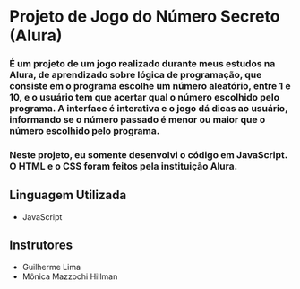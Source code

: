 # Projeto de Jogo do Número Secreto (Alura)

### É um projeto de um jogo realizado durante meus estudos na Alura, de aprendizado sobre lógica de programação, que consiste em o programa escolhe um número aleatório, entre 1 e 10, e o usuário tem que acertar qual o número escolhido pelo programa. A interface é interativa e o jogo dá dicas ao usuário, informando se o número passado é menor ou maior que o número escolhido pelo programa.

### Neste projeto, eu somente desenvolvi o código em JavaScript. O HTML e o CSS foram feitos pela instituição Alura.

## Linguagem Utilizada

- JavaScript

## Instrutores

- Guilherme Lima
- Mônica Mazzochi Hillman
